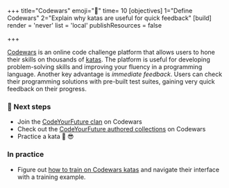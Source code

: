 +++
title="Codewars"
emoji="🥋"
time= 10
[objectives]
    1="Define Codewars"
    2="Explain why katas are useful for quick feedback"
[build]
  render = 'never'
  list = 'local'
  publishResources = false

+++

[Codewars](https://docs.codewars.com/) is an online code challenge platform that allows users to hone their skills on thousands of [katas](https://docs.codewars.com/concepts/kata). The platform is useful for developing problem-solving skills and improving your fluency in a programming language. Another key advantage is _immediate feedback_. Users can check their programming solutions with pre-built test suites, gaining very quick feedback on their progress.

### 👣 Next steps

- Join the [CodeYourFuture clan](https://www.codewars.com/users/CodeYourFuture/) on Codewars
- Check out the [CodeYourFuture authored collections](https://www.codewars.com/users/CodeYourFuture/authored_collections) on Codewars
- Practice a kata 🚀 😎

### In practice

- Figure out [how to train on Codewars katas](https://docs.codewars.com/training/training-example) and navigate their interface with a training example.

